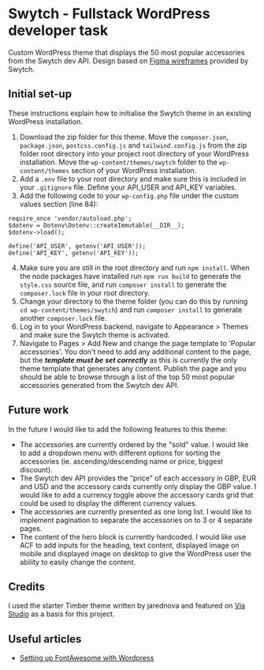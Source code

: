 # Swytch - Fullstack WordPress developer task

Custom WordPress theme that displays the 50 most popular accessories from the Swytch dev API. Design based on [Figma wireframes](https://www.figma.com/file/q0M01nE6AGo7aIB2OaVfyn/Full-Stack-WordPress-Developer---task-design---Zoe?node-id=14%3A481&t=josd0ns2wQJop1Zs-0) provided by Swytch.

## Initial set-up
These instructions explain how to initialise the Swytch theme in an existing WordPress installation.
1. Download the zip folder for this theme. Move the `composer.json`, `package.json`, `postcss.config.js` and `tailwind.config.js` from the zip folder root directory into your project root directory of your WordPress installation. Move the `wp-content/themes/swytch` folder to the `wp-content/themes` section of your WordPress installation. 
2. Add a `.env` file to your root directory and make sure this is included in your `.gitignore` file. Define your API_USER and API_KEY variables.
3. Add the following code to your `wp-config.php` file under the custom values section (line 84):

```
require_once 'vendor/autoload.php';
$dotenv = Dotenv\Dotenv::createImmutable(__DIR__);
$dotenv->load();

define('API_USER', getenv('API_USER'));
define('API_KEY', getenv('API_KEY'));
```

4. Make sure you are still in the root directory and run `npm install`. When the node packages have installed run `npm run build` to generate the `style.css` source file, and run `composer install` to generate the `composer.lock` file in your root directory.
5. Change your directory to the theme folder (you can do this by running `cd wp-content/themes/swytch`) and run `composer install` to generate another `composer.lock` file.
6. Log in to your WordPress backend, navigate to Appearance > Themes and make sure the Swytch theme is activated.
7. Navigate to Pages > Add New and change the page template to 'Popular accessories'. You don't need to add any additional content to the page, but the **_template must be set correctly_** as this is currently the only theme template that generates any content. Publish the page and you should be able to browse through a list of the top 50 most popular accessories generated from the Swytch dev API.

## Future work

In the future I would like to add the following features to this theme:

- The accessories are currently ordered by the "sold" value. I would like to add a dropdown menu with different options for sorting the accessories (ie. ascending/descending name or price, biggest discount).
- The Swytch dev API provides the "price" of each accessory in GBP, EUR and USD and the accessory cards currently only display the GBP value. I would like to add a currency toggle above the accessory cards grid that could be used to display the different currency values.
- The accessories are currently presented as one long list. I would like to implement pagination to separate the accessories on to 3 or 4 separate pages.
- The content of the hero block is currently hardcoded. I would like use ACF to add inputs for the heading, text content, displayed image on mobile and displayed image on desktop to give the WordPress user the ability to easily change the content.

## Credits

I used the starter Timber theme written by jarednova and featured on [Via Studio](https://via.studio/journal/building-a-wordpress-theme-with-timber) as a basis for this project.

## Useful articles
- [Setting up FontAwesome with Wordpress](https://fontawesome.com/v5/docs/web/use-with/wordpress/install-manually)